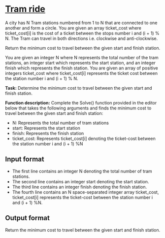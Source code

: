 # [Tram ride][link]

A city has N Tram stations numbered from 1 to N that are connected to one another and form a circle. You are given an array ticket_cost where ticket_cost[i] is the cost of a ticket between the stops number i and (i + 1) % N. The Tram can travel in both directions i.e. clockwise and anti-clockwise.

Return the minimum cost to travel between the given start and finish station.

You are given an integer N where N represents the total number of the tram stations, an integer start which represents the start station, and an integer finish which represents the finish station. You are given an array of positive integers ticket_cost where ticket_cost[i] represents the ticket cost between the station number i and (i + 1) % N.

**Task:** Determine the minimum cost to travel between the given start and finish station.

**Function description:** Complete the Solve() function provided in the editor below that takes the following arguments and finds the minimum cost to travel between the given start and finish station:

- N: Represents the total number of tram stations
- start: Represents the start station
- finish: Represents the finish station
- ticket_cost: Represents ticket_cost[i] denoting the ticket-cost between the station number i and (i + 1) %N

## Input format

- The first line contains an integer N denoting the total number of tram stations.
- The second line contains an integer start denoting the start station.
- The third line contains an integer finish denoting the finish station.
- The fourth line contains an N space-separated integer array ticket_cost, ticket_cost[i] represents the ticket-cost between the station number i and (i + 1) %N.

## Output format

Return the minimum cost to travel between the given start and finish station.

[link]: https://www.hackerearth.com/practice/data-structures/arrays/1-d/practice-problems/algorithm/tram-ride-d7ff3a92/
